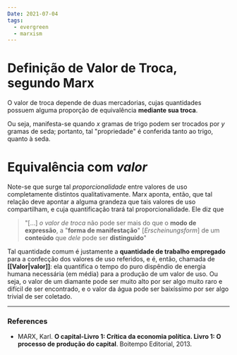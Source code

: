 ```yaml
---
Date: 2021-07-04
tags:
  - evergreen
  - marxism
---
```

# Definição de Valor de Troca, segundo Marx
O valor de troca depende de duas mercadorias, cujas quantidades possuem alguma proporção de equivalência **mediante sua troca**. 

Ou seja, manifesta-se quando $x$ gramas de trigo podem ser trocados por $y$ gramas de seda; portanto, tal "propriedade" é conferida tanto ao trigo, quanto à seda. 

# Equivalência com *valor*
Note-se que surge tal *proporcionalidade* entre valores de uso completamente distintos qualitativamente. Marx aponta, então, que tal relação deve apontar a alguma grandeza que tais valores de uso compartilham, e cuja quantificação trará tal proporcionalidade. Ele diz que

> "[...] _o valor de troca_ não pode ser mais do que o **modo de expressão**, a "**forma de manifestação**" [_Erscheinungsform_] de um **conteúdo** que _dele_ pode ser **distinguido**"

Tal quantidade comum é justamente a **quantidade de trabalho empregado** para a confecção dos valores de uso referidos, e é, então, chamada de **[[Valor|valor]]**: ela quantifica o tempo do puro dispêndio de energia humana necessária (em média) para a produção de um valor de uso. Ou seja, o valor de um diamante pode ser muito alto por ser algo muito raro e difícil de ser encontrado, e o valor da água pode ser baixíssimo por ser algo trivial de ser coletado. 


---
### References
- MARX, Karl. **O capital-Livro 1: Crítica da economia política. Livro 1: O processo de produção do capital**. Boitempo Editorial, 2013.